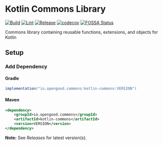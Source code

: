 # Kotlin Commons Library

[![Build](https://github.com/opengoodio/kotlin-commons/workflows/Build/badge.svg)](https://github.com/opengoodio/kotlin-commons/actions?query=workflow%3ABuild)
[![Lint](https://github.com/opengoodio/kotlin-commons/workflows/Lint/badge.svg)](https://github.com/opengoodio/kotlin-commons/actions?query=workflow%3ALint)
[![Release](https://github.com/opengoodio/kotlin-commons/workflows/Release/badge.svg)](https://github.com/opengoodio/kotlin-commons/actions?query=workflow%3ARelease)
[![codecov](https://codecov.io/gh/opengoodio/kotlin-commons/branch/main/graph/badge.svg?token=AEEYTGK87F)](https://codecov.io/gh/opengoodio/kotlin-commons)
[![FOSSA Status](https://app.fossa.com/api/projects/custom%2B22161%2Fgithub.com%2Fopengoodio%2Fkotlin-commons.svg?type=small)](https://app.fossa.com/projects/custom%2B22161%2Fgithub.com%2Fopengoodio%2Fkotlin-commons?ref=badge_small)

Commons library containing reusable functions, extensions, and objects
for Kotlin

## Setup

### Add Dependency

#### Gradle

```groovy
implementation("io.opengood.commons:kotlin-commons:VERSION")
```

#### Maven

```xml
<dependency>
    <groupId>io.opengood.commons</groupId>
    <artifactId>kotlin-commons</artifactId>
    <version>VERSION</version>
</dependency>
```

**Note:** See *Releases* for latest version(s).